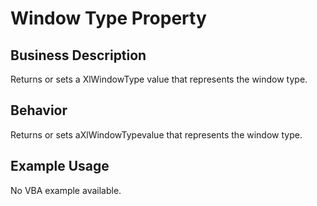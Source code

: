 # Window Type Property

## Business Description
Returns or sets a XlWindowType value that represents the window type.

## Behavior
Returns or sets aXlWindowTypevalue that represents the window type.

## Example Usage
No VBA example available.